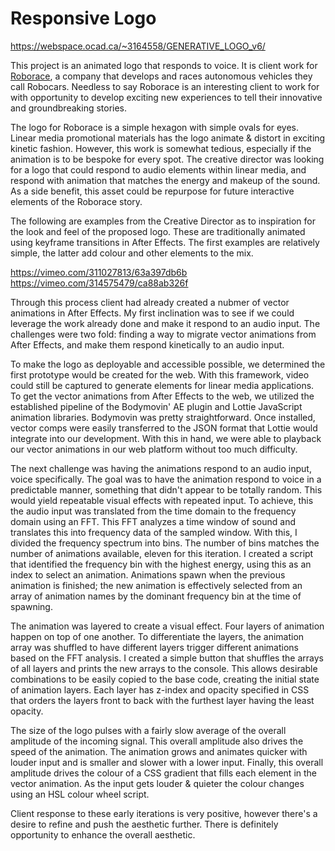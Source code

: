 # Responsive Logo

https://webspace.ocad.ca/~3164558/GENERATIVE_LOGO_v6/

This project is an animated logo that responds to voice. It is client work for [Roborace](https://www.roborace.com), a company that develops and races autonomous vehicles they call Robocars. Needless to say Roborace is an interesting client to work for with opportunity to develop exciting new experiences to tell their innovative and groundbreaking stories.

The logo for Roborace is a simple hexagon with simple ovals for eyes. Linear media promotional materials has the logo animate & distort in exciting kinetic fashion. However, this work is somewhat tedious, especially if the animation is to be bespoke for every spot. The creative director was looking for a logo that could respond to audio elements within linear media, and respond with animation that matches the energy and makeup of the sound. As a side benefit, this asset could be repurpose for future interactive elements of the Roborace story.

The following are examples from the Creative Director as to inspiration for the look and feel of the proposed logo. These are traditionally animated using keyframe transitions in After Effects. The first examples are relatively simple, the latter add colour and other elements to the mix.

https://vimeo.com/311027813/63a397db6b
https://vimeo.com/314575479/ca88ab326f

Through this process client had already created a nubmer of vector animations in After Effects. My first inclination was to see if we could leverage the work already done and make it respond to an audio input. The challenges were two fold: finding a way to migrate vector animations from After Effects, and make them respond kinetically to an audio input.

To make the logo as deployable and accessible possible, we determined the first prototype would be created for the web. With this framework, video could still be captured to generate elements for linear media applications. To get the vector animations from After Effects to the web, we utilized the established pipeline of the Bodymovin' AE plugin and Lottie JavaScript animation libraries. Bodymovin was pretty straightforward. Once installed, vector comps were easily transferred to the JSON format that Lottie would integrate into our development. With this in hand, we were able to playback our vector animations in our web platform without too much difficulty.

The next challenge was having the animations respond to an audio input, voice specifically. The goal was to have the animation respond to voice in a predictable manner, something that didn't appear to be totally random. This would yield repeatable visual effects with repeated input. To achieve, this the audio input was translated from the time domain to the frequency domain using an FFT. This FFT analyzes a time window of sound and translates this into frequency data of the sampled window. With this, I divided the frequency spectrum into bins. The number of bins matches the number of animations available, eleven for this iteration. I created a script that identified the frequency bin with the highest energy, using this as an index to select an animation. Animations spawn when the previous animation is finished; the new animation is effectively selected from an array of animation names by the dominant frequency bin at the time of spawning.

The animation was layered to create a visual effect. Four layers of animation happen on top of one another. To differentiate the layers, the animation array was shuffled to have different layers trigger different animations based on the FFT analysis. I created a simple button that shuffles the arrays of all layers and prints the new arrays to the console. This allows desirable combinations to be easily copied to the base code, creating the initial state of animation layers. Each layer has z-index and opacity specified in CSS that orders the layers front to back with the furthest layer having the least opacity.

The size of the logo pulses with a fairly slow average of the overall amplitude of the incoming signal. This overall amplitude also drives the speed of the animation. The animation grows and animates quicker with louder input and is smaller and slower with a lower input. Finally, this overall amplitude drives the colour of a CSS gradient that fills each element in the vector animation. As the input gets louder & quieter the colour changes using an HSL colour wheel script.

Client response to these early iterations is very positive, however there's a desire to refine and push the aesthetic further. There is definitely opportunity to enhance the overall aesthetic.
